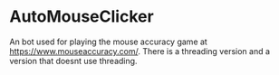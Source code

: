 # AutoMouseClicker
An bot used for playing the mouse accuracy game at https://www.mouseaccuracy.com/. There is a threading version and a version that doesnt use threading.
